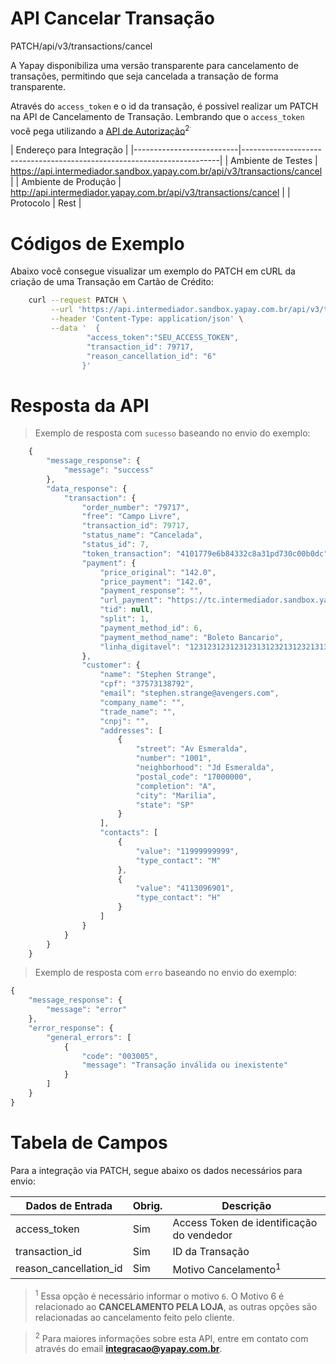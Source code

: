 # API Cancelar Transação 

<span class="patch">PATCH</span><span class="beforePost">/api/v3/transactions/cancel</span>


A Yapay disponibiliza uma versão transparente para cancelamento de transações, permitindo que seja cancelada a transação de forma transparente. 

Através do `access_token` e o id da transação, é possivel realizar um <span class="patch">PATCH</span> na API de Cancelamento de Transação. Lembrando que o `access_token` você pega utilizando a [API de Autorização]()<sup>2<sup>.


| Endereço para Integração                                                                          |
|--------------------------|------------------------------------------------------------------------|
| Ambiente de Testes       | https://api.intermediador.sandbox.yapay.com.br/api/v3/transactions/cancel   |
| Ambiente de Produção     | http://api.intermediador.yapay.com.br/api/v3/transactions/cancel           |
| Protocolo                | Rest                                                              |




# Códigos de Exemplo

Abaixo você consegue visualizar um exemplo do <span class="patch">PATCH</span> em cURL da criação de uma Transação em Cartão de Crédito:

```bash
    curl --request PATCH \
         --url 'https://api.intermediador.sandbox.yapay.com.br/api/v3/transactions/cancel' \
         --header 'Content-Type: application/json' \
         --data '  {  
                 "access_token":"SEU_ACCESS_TOKEN",
                 "transaction_id": 79717,
                 "reason_cancellation_id": "6"
                }'
```



# Resposta da API

> Exemplo de resposta com `sucesso` baseando no envio do exemplo:

```javascript
    {
        "message_response": {
            "message": "success"
        },
        "data_response": {
            "transaction": {
                "order_number": "79717",
                "free": "Campo Livre",
                "transaction_id": 79717,
                "status_name": "Cancelada",
                "status_id": 7,
                "token_transaction": "4101779e6b84332c8a31pd730c00b0dc",
                "payment": {
                    "price_original": "142.0",
                    "price_payment": "142.0",
                    "payment_response": "",
                    "url_payment": "https://tc.intermediador.sandbox.yapay.com.br/payment/billet/774b33dd8d4a10809cb370b21d3bd",
                    "tid": null,
                    "split": 1,
                    "payment_method_id": 6,
                    "payment_method_name": "Boleto Bancario",
                    "linha_digitavel": "123123123123123131232131232131313211231321321"
                },
                "customer": {
                    "name": "Stephen Strange",
                    "cpf": "37573138792",
                    "email": "stephen.strange@avengers.com",
                    "company_name": "",
                    "trade_name": "",
                    "cnpj": "",
                    "addresses": [
                        {
                            "street": "Av Esmeralda",
                            "number": "1001",
                            "neighborhood": "Jd Esmeralda",
                            "postal_code": "17000000",
                            "completion": "A",
                            "city": "Marilia",
                            "state": "SP"
                        }
                    ],
                    "contacts": [
                        {
                            "value": "11999999999",
                            "type_contact": "M"
                        },
                        {
                            "value": "4113096901",
                            "type_contact": "H"
                        }
                    ]
                }
            }
        }
    }
```


> Exemplo de resposta com `erro` baseando no envio do exemplo:

```javascript
{
    "message_response": {
        "message": "error"
    },
    "error_response": {
        "general_errors": [
            {
                "code": "003005",
                "message": "Transação inválida ou inexistente"
            }
        ]
    }
}
```



# Tabela de Campos

Para a integração via <span class="patch">PATCH</span>, segue abaixo os dados necessários para envio:


| Dados de Entrada                       |  Obrig.  | Descrição                                  |
|----------------------------------------|----------|--------------------------------------------|
| access_token                           |   Sim    |  Access Token de identificação do vendedor |
| transaction_id                         |   Sim    |  ID da Transação                           |
| reason_cancellation_id                 |   Sim    |  Motivo Cancelamento<sup>1</sup>           |


> <sup>1</sup> Essa opção é necessário informar o motivo `6`. O Motivo 6 é relacionado ao **CANCELAMENTO PELA LOJA**, as outras opções são relacionadas ao cancelamento feito pelo cliente.

> <sup>2</sup> Para maiores informações sobre esta API, entre em contato com através do email **integracao@yapay.com.br**.
